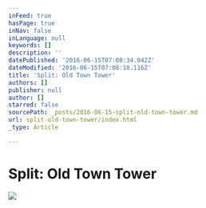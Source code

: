 ```yaml
---
inFeed: true
hasPage: true
inNav: false
inLanguage: null
keywords: []
description: ''
datePublished: '2016-06-15T07:08:34.042Z'
dateModified: '2016-06-15T07:08:18.116Z'
title: 'Split: Old Town Tower'
authors: []
publisher: null
author: []
starred: false
sourcePath: _posts/2016-06-15-split-old-town-tower.md
url: split-old-town-tower/index.html
_type: Article

---
```

# Split: Old Town Tower
![](https://the-grid-user-content.s3-us-west-2.amazonaws.com/e09e7d4b-316e-448b-aa32-501e3c54dc66.jpg)